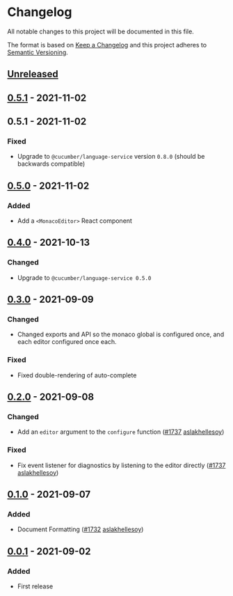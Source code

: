 # Changelog

All notable changes to this project will be documented in this file.

The format is based on [Keep a Changelog](http://keepachangelog.com/)
and this project adheres to [Semantic Versioning](http://semver.org/).

## [Unreleased]

## [0.5.1] - 2021-11-02

## 0.5.1 - 2021-11-02
### Fixed
- Upgrade to `@cucumber/language-service` version `0.8.0` (should be backwards compatible)

## [0.5.0] - 2021-11-02
### Added
- Add a `<MonacoEditor>` React component

## [0.4.0] - 2021-10-13
### Changed
- Upgrade to `@cucumber/language-service 0.5.0`

## [0.3.0] - 2021-09-09
### Changed
- Changed exports and API so the monaco global is configured once, and each editor configured once each.

### Fixed
- Fixed double-rendering of auto-complete

## [0.2.0] - 2021-09-08
### Changed
- Add an `editor` argument to the `configure` function
([#1737](https://github.com/cucumber/common/pull/1737)
[aslakhellesoy](https://github.com/aslakhellesoy))

### Fixed
- Fix event listener for diagnostics by listening to the editor directly
([#1737](https://github.com/cucumber/common/pull/1737)
[aslakhellesoy](https://github.com/aslakhellesoy))

## [0.1.0] - 2021-09-07
### Added
- Document Formatting
([#1732](https://github.com/cucumber/common/pull/1732)
[aslakhellesoy](https://github.com/aslakhellesoy))

## [0.0.1] - 2021-09-02
### Added
- First release

[Unreleased]: https://github.com/cucumber/monaco/compare/0.5.1...HEAD
[0.5.1]: https://github.com/cucumber/monaco/compare/v0.5.0...0.5.1
[0.5.0]: https://github.com/cucumber/monaco/compare/v0.4.0...0.5.0
[0.4.0]: https://github.com/cucumber/monaco/compare/v0.3.0...v0.4.0
[0.3.0]: https://github.com/cucumber/monaco/compare/v0.2.0...v0.3.0
[0.2.0]: https://github.com/cucumber/monaco/compare/v0.1.0...v0.2.0
[0.1.0]: https://github.com/cucumber/monaco/compare/v0.0.1...v0.1.0
[0.0.1]: https://github.com/cucumber/common/tree/v0.0.1
